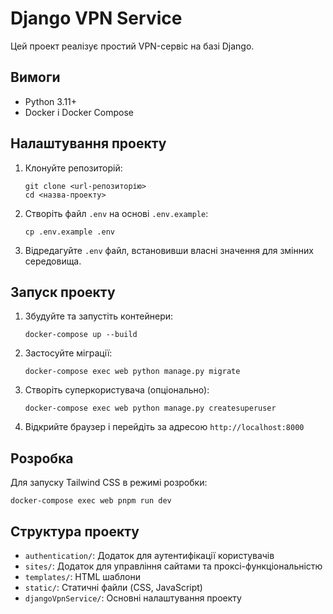 # Django VPN Service

Цей проект реалізує простий VPN-сервіс на базі Django.

## Вимоги

- Python 3.11+
- Docker і Docker Compose

## Налаштування проекту

1. Клонуйте репозиторій:
   ```
   git clone <url-репозиторію>
   cd <назва-проекту>
   ```

2. Створіть файл `.env` на основі `.env.example`:
   ```
   cp .env.example .env
   ```

3. Відредагуйте `.env` файл, встановивши власні значення для змінних середовища.

## Запуск проекту

1. Збудуйте та запустіть контейнери:
   ```
   docker-compose up --build
   ```

2. Застосуйте міграції:
   ```
   docker-compose exec web python manage.py migrate
   ```

3. Створіть суперкористувача (опціонально):
   ```
   docker-compose exec web python manage.py createsuperuser
   ```

4. Відкрийте браузер і перейдіть за адресою `http://localhost:8000`

## Розробка

Для запуску Tailwind CSS в режимі розробки:

```
docker-compose exec web pnpm run dev
```

## Структура проекту

- `authentication/`: Додаток для аутентифікації користувачів
- `sites/`: Додаток для управління сайтами та проксі-функціональністю
- `templates/`: HTML шаблони
- `static/`: Статичні файли (CSS, JavaScript)
- `djangoVpnService/`: Основні налаштування проекту
